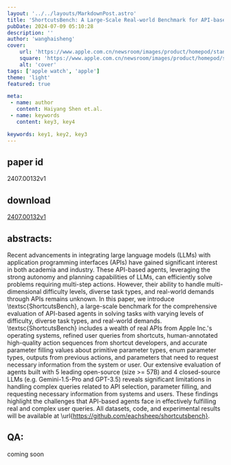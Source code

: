 ```yaml
---
layout: '../../layouts/MarkdownPost.astro'
title: 'ShortcutsBench: A Large-Scale Real-world Benchmark for API-based Agents'
pubDate: 2024-07-09 05:10:28
description: ''
author: 'wanghaisheng'
cover:
    url: 'https://www.apple.com.cn/newsroom/images/product/homepod/standard/Apple-HomePod-hero-230118_big.jpg.large_2x.jpg'
    square: 'https://www.apple.com.cn/newsroom/images/product/homepod/standard/Apple-HomePod-hero-230118_big.jpg.large_2x.jpg'
    alt: 'cover'
tags: ['apple watch', 'apple'] 
theme: 'light'
featured: true

meta:
 - name: author
   content: Haiyang Shen et.al.
 - name: keywords
   content: key3, key4

keywords: key1, key2, key3
---
```


## paper id
2407.00132v1
## download
[2407.00132v1](http://arxiv.org/abs/2407.00132v1)
## abstracts:
Recent advancements in integrating large language models (LLMs) with application programming interfaces (APIs) have gained significant interest in both academia and industry. These API-based agents, leveraging the strong autonomy and planning capabilities of LLMs, can efficiently solve problems requiring multi-step actions. However, their ability to handle multi-dimensional difficulty levels, diverse task types, and real-world demands through APIs remains unknown. In this paper, we introduce \textsc{ShortcutsBench}, a large-scale benchmark for the comprehensive evaluation of API-based agents in solving tasks with varying levels of difficulty, diverse task types, and real-world demands. \textsc{ShortcutsBench} includes a wealth of real APIs from Apple Inc.'s operating systems, refined user queries from shortcuts, human-annotated high-quality action sequences from shortcut developers, and accurate parameter filling values about primitive parameter types, enum parameter types, outputs from previous actions, and parameters that need to request necessary information from the system or user. Our extensive evaluation of agents built with $5$ leading open-source (size >= 57B) and $4$ closed-source LLMs (e.g. Gemini-1.5-Pro and GPT-3.5) reveals significant limitations in handling complex queries related to API selection, parameter filling, and requesting necessary information from systems and users. These findings highlight the challenges that API-based agents face in effectively fulfilling real and complex user queries. All datasets, code, and experimental results will be available at \url{https://github.com/eachsheep/shortcutsbench}.
## QA:
coming soon
